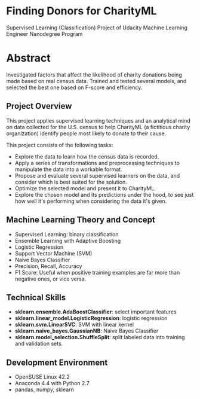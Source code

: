 # Finding Donors for CharityML

Supervised Learning (Classification) Project of Udacity Machine Learning Engineer Nanodegree Program


# Abstract

Investigated factors that affect the likelihood of charity donations being made based on real census data. Trained and tested several models, and selected the best one based on F-score and efficiency.


## Project Overview

This project applies supervised learning techniques and an analytical mind on data collected for the U.S. census to help CharityML (a fictitious charity organization) identify people most likely to donate to their cause.

This project consists of the following tasks:
* Explore the data to learn how the census data is recorded. 
* Apply a series of transformations and preprocessing techniques to manipulate the data into a workable format.
* Propose and evaluate several supervised learners on the data, and consider which is best suited for the solution.
* Optimize the selected model and present it to CharityML.
* Explore the chosen model and its predictions under the hood, to see just how well it's performing when considering the data it's given.


## Machine Learning Theory and Concept

* Supervised Learning: binary classification
* Ensemble Learning with Adaptive Boosting
* Logistic Regression
* Support Vector Machine (SVM)
* Naive Bayes Classifier
* Precision, Recall, Accuracy
* F1 Score: Useful when positive training examples are far more than negative ones, or vice versa.


## Technical Skills

* __sklearn.ensemble.AdaBoostClassifier__: select important features
* __sklearn.linear_model.LogisticRegression__: logistic regression
* __sklearn.svm.LinearSVC__: SVM with linear kernel
* __sklearn.naive_bayes.GaussianNB__: Naive Bayes Classifier
* __sklearn.model_selection.ShuffleSplit__: split labeled data into training and validation sets.


## Development Environment

* OpenSUSE Linux 42.2
* Anaconda 4.4 with Python 2.7
* pandas, numpy, sklearn
